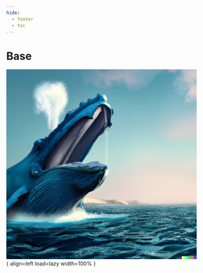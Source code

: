 ```yaml
---
hide:
  - footer
  - toc
---
```


# Base

![Whale 001](../assets/images/home/whale-001.png){ align=left load=lazy width=100% }
